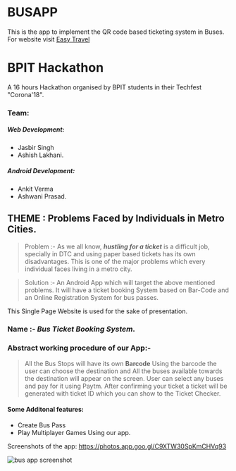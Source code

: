 # BUSAPP
This is the app to implement the QR code based ticketing system in Buses.
For website visit [Easy Travel](https://easytravelbpit.000webhostapp.com)

# BPIT Hackathon
A 16 hours Hackathon organised by BPIT students in their Techfest "Corona'18".

### Team:
##### Web Development: 
- Jasbir Singh
- Ashish Lakhani.
##### Android Development: 
- Ankit Verma
- Ashwani Prasad.

## THEME : Problems Faced by Individuals in Metro Cities.

>Problem :- 
As we all know, ***hustling for a ticket*** is a difficult job, specially in DTC and using paper based tickets has its own disadvantages. This is one of the major problems which every individual faces living in a metro city.

>Solution :-
An Android App which will target the above mentioned problems. It will have a ticket booking System based on Bar-Code and an Online Registration System for bus passes.

This Single Page Website is used for the sake of presentation.

### Name :- ***Bus Ticket Booking System***.

### Abstract working procedure of our App:-
>All the Bus Stops will have its own **Barcode**
Using the barcode the user can choose the destination and All the buses available towards the destination will appear on the screen. User can select any buses and pay for it using Paytm. After confirming your ticket a ticket will be generated with ticket ID which you can show to the Ticket Checker. 

#### Some Additonal features:
- Create Bus Pass
- Play Multiplayer Games Using our app.


Screenshots of the app:
https://photos.app.goo.gl/C9XTW30SpKmCHVq93

![bus app screenshot](https://user-images.githubusercontent.com/20511163/40021855-b8255d40-57e3-11e8-9450-2313a6803616.png)
